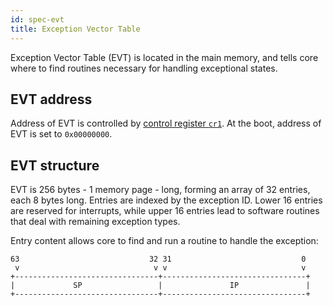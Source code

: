 ```yaml
---
id: spec-evt
title: Exception Vector Table
---
```


Exception Vector Table (EVT) is located in the main memory, and tells core where to find routines necessary for handling exceptional states.

## EVT address

Address of EVT is controlled by [control register ``cr1``](registers.md#cr1). At the boot, address of EVT is set to ``0x00000000``.


## EVT structure

EVT is 256 bytes - 1 memory page - long, forming an array of 32 entries, each 8 bytes long. Entries are indexed by the exception ID. Lower 16 entries are reserved for interrupts, while upper 16 entries lead to software routines that deal with remaining exception types.

Entry content allows core to find and run a routine to handle the exception:

```
63                             32 31                             0
 v                              v v                              v
+--------------------------------+--------------------------------+
|             SP                 |               IP               |
+--------------------------------+--------------------------------+
```

